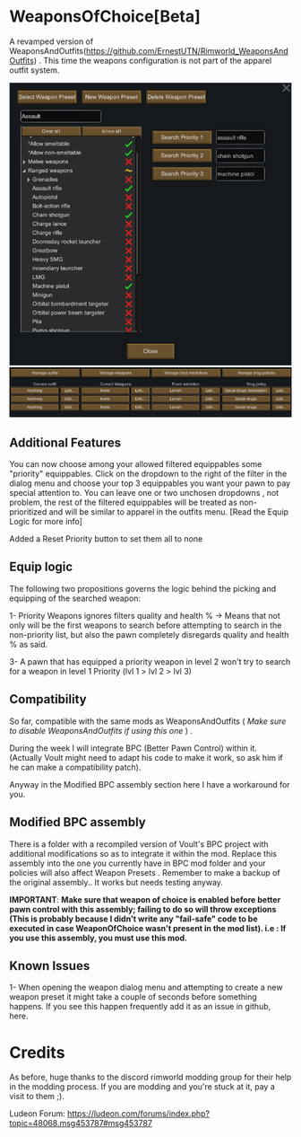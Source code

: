 # WeaponsOfChoice[Beta]
A revamped version of WeaponsAndOutfits(https://github.com/ErnestUTN/Rimworld_WeaponsAndOutfits) . This time the weapons configuration is not part of the apparel outfit system. 

![alt text](https://github.com/ErnestUTN/WeaponsOfChoice/blob/Beta/About/Preview_1.png)
![alt text](https://github.com/ErnestUTN/WeaponsOfChoice/blob/Beta/About/Preview_2.png)

## Additional Features

You can now choose among your allowed filtered equippables some "priority" equippables. Click on the dropdown to the right of the filter in the dialog menu and choose your top 3 equippables you want your pawn to pay special attention to. You can leave one or two unchosen dropdowns , not problem, the rest of the filtered equippables will be treated as non-prioritized and will be similar to apparel in the outfits menu. [Read the Equip Logic for more info]

Added a Reset Priority button to set them all to none

## Equip logic
The following two propositions governs the logic behind the picking and equipping of the searched weapon:

1- Priority Weapons ignores filters quality and health % -> Means that not only will be the first weapons to search before attempting to search in the non-priority list, but also the pawn completely disregards quality and health % as said. 

3-  A pawn that has equipped a priority weapon in level 2 won't try to search for a weapon in level 1 Priority (lvl 1 > lvl 2 > lvl 3)

## Compatibility
So far, compatible with the same mods as WeaponsAndOutfits ( *Make sure to disable WeaponsAndOutfits if using this one* ) . 

During the week I will integrate BPC (Better Pawn Control) within it. (Actually Voult might need to adapt his code to make it work, so ask him if he can make a compatibility patch). 

Anyway in the Modified BPC assembly section here I have a workaround for you.

## Modified BPC assembly

There is a folder with a recompiled version of Voult's BPC project  with additional modifications so as to integrate it within the mod. Replace this assembly into the one  you currently have in BPC mod folder and your policies will also affect Weapon Presets . Remember to make a backup of the original assembly..
It works but needs testing anyway.

**IMPORTANT**: __Make sure that weapon of choice is enabled before better pawn control with this assembly; failing to do so will throw exceptions (This is probably because I didn't write any "fail-safe" code to be executed in case WeaponOfChoice wasn't present in the mod list). i.e : If you use this assembly, you must use this mod.__

## Known Issues

1- When opening the weapon dialog menu and attempting to create a new weapon preset it might take a couple of seconds before something happens. If you see this happen frequently add it as an issue in github, here.

# Credits

As before, huge thanks to the discord rimworld modding group for their help in the modding process. If you are modding and you're stuck at it, pay a visit to them ;).

Ludeon Forum: https://ludeon.com/forums/index.php?topic=48068.msg453787#msg453787
